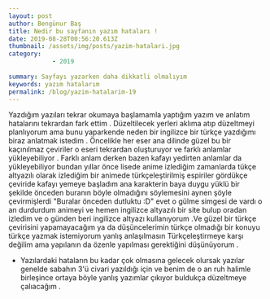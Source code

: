 ```yaml
---
layout: post
author: Bengünur Baş
title: Nedir bu sayfanın yazım hataları !
date: 2019-08-28T00:56:20.613Z  
thumbnail: /assets/img/posts/yazim-hatalari.jpg
category: 
            - 2019
            
summary: Sayfayı yazarken daha dikkatli olmalıyım   
keywords: yazım hatalarım 
permalink: /blog/yazim-hatalarim-19
---
```

Yazdığım yazıları tekrar okumaya başlamamla yaptığım yazım ve anlatım hatalarını tekrardan fark ettim . Düzeltilecek yerleri aklıma atıp düzeltmeyi planlıyorum ama bunu yaparkende neden bir ingilizce bir türkçe yazdığımı biraz anlatmak istedim . Öncelikle her eser ana dilinde güzel bu bir kaçınılmaz çeviriler o eseri tekrardan oluşturuyor ve farklı anlamlar yükleyebiliyor . Farklı anlam derken bazen kafayı yedirten anlamlar da yükleyebiliyor bundan yıllar önce lisede anime izlediğim zamanlarda tükçe altyazılı olarak izlediğim bir animede türkçeleştirilmiş espiriler gördükçe çeviride kafayı yemeye başladım ana karakterin baya duygu yüklü bir şekilde önceden buranın böyle olmadığını söylemesini aynen şöyle çevirmişlerdi "Buralar önceden dutluktu :D" evet o gülme simgesi de vardı o an durdurdum animeyi ve hemen ingilizce altyazılı bir site bulup oradan izledim ve o günden beri ingilizce altyazı kullanıyorum .Ve güzel bir türkçe çevirisini yapamayacağım ya da düşüncelerimin türkçe olmadığı bir konuyu türkçe yazmak istemiyorum yanlış anlaşılmasın Türkçeleştirmeye karşı değilim ama yapılanın da özenle yapılması gerektiğini düşünüyorum . 
- Yazılardaki hataların bu kadar çok olmasına gelecek olursak yazılar genelde sabahın 3'ü civari yazıldığı için ve benim de o an ruh halimle birleşince ortaya böyle yanlış yazımlar çıkıyor buldukça düzeltmeye çalıacağım .